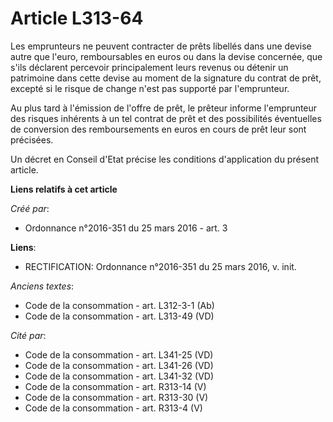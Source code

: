 # Article L313-64

Les emprunteurs ne peuvent contracter de prêts libellés dans une devise autre que l'euro, remboursables en euros ou dans la
devise concernée, que s'ils déclarent percevoir principalement leurs revenus ou détenir un patrimoine dans cette devise au
moment de la signature du contrat de prêt, excepté si le risque de change n'est pas supporté par l'emprunteur. 

Au plus tard à l'émission de l'offre de prêt, le prêteur informe l'emprunteur des risques inhérents à un tel contrat de prêt
et des possibilités éventuelles de conversion des remboursements en euros en cours de prêt leur sont précisées. 

Un décret en Conseil d'Etat précise les conditions d'application du présent article.

**Liens relatifs à cet article**

_Créé par_:

  - Ordonnance n°2016-351 du 25 mars 2016 - art. 3

**Liens**:

  - RECTIFICATION: Ordonnance n°2016-351 du 25 mars 2016, v. init.

_Anciens textes_:

  - Code de la consommation - art. L312-3-1 (Ab)
  - Code de la consommation - art. L313-49 (VD)

_Cité par_:

  - Code de la consommation - art. L341-25 (VD)
  - Code de la consommation - art. L341-26 (VD)
  - Code de la consommation - art. L341-32 (VD)
  - Code de la consommation - art. R313-14 (V)
  - Code de la consommation - art. R313-30 (V)
  - Code de la consommation - art. R313-4 (V)
